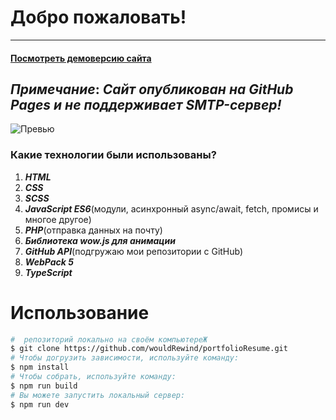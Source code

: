 # Добро пожаловать!
---
####  [Посмотреть демоверсию сайта](https://wouldrewind.github.io/portfolioResume/) 
***Примечание***: ***Сайт опубликован на GitHub Pages и не поддерживает SMTP-сервер!***
---
![Превью](https://sun9-54.userapi.com/a8HZMrwsZGjF8rTcLLrXER-Xou7rRg8RkhXJVw/ggAUO0nqhWQ.jpg)
###  Какие технологии были использованы?
1. ***HTML***
2. ***CSS***
3. ***SCSS***
4. ***JavaScript ES6***(модули, асинхронный async/await, fetch, промисы и многое другое)
5. ***PHP***(отправка данных на почту)
6. ***Библиотека wow.js для анимации***
7. ***GitHub API***(подгружаю мои репозитории с GitHub)
8. ***WebPack 5***
9. ***TypeScript***

# Использование
```bash
#  репозиторий локально на своём компьютереЖ
$ git clone https://github.com/wouldRewind/portfolioResume.git
# Чтобы догрузить зависимости, используйте команду:
$ npm install
# Чтобы собрать, используйте команду:
$ npm run build
# Вы можете запустить локальный сервер:
$ npm run dev
```




